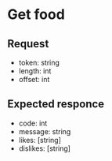 # Get food
## Request
* token: string
* length: int
* offset: int

## Expected responce
* code: int
* message: string
* likes: [string]
* dislikes: [string]